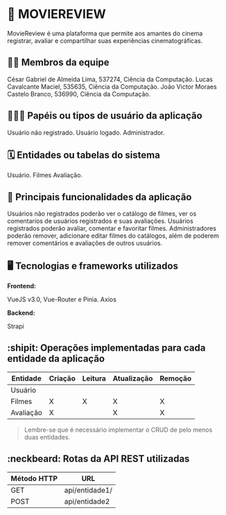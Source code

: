 # :checkered_flag: MOVIEREVIEW

MovieReview é uma plataforma que permite aos amantes do cinema registrar, avaliar e compartilhar suas experiências cinematográficas. 

## :technologist: Membros da equipe

César Gabriel de Almeida Lima, 537274, Ciência da Computação.
Lucas Cavalcante Maciel, 535635, Ciência da Computação.
João Victor Moraes Castelo Branco, 536990, Ciência da Computação.

## :people_holding_hands: Papéis ou tipos de usuário da aplicação

Usuário não registrado.
Usuário logado.
Administrador.


## :spiral_calendar: Entidades ou tabelas do sistema

Usuário.
Filmes
Avaliação.

## :triangular_flag_on_post:	 Principais funcionalidades da aplicação

Usuários não registrados poderão ver o catálogo de filmes, ver os comentarios de usuários registrados e suas avaliações.
Usuários registrados poderão avaliar, comentar e favoritar filmes.
Administradores poderão remover, adicionare editar filmes do catálogos, além de poderem remover comentários e avaliações de outros usuários.

## :desktop_computer: Tecnologias e frameworks utilizados

**Frontend:**

VueJS v3.0, Vue-Router e Pinia.
Axios

**Backend:**

Strapi


## :shipit: Operações implementadas para cada entidade da aplicação


| Entidade               | Criação | Leitura | Atualização | Remoção |
| ---------------------- | ------- | ------- | ----------- | ------- |
| Usuário                |         |         |             |         |
| Filmes                 |  X      |  X      |      X      |    X    |
| Avaliação              | X       |         |      X      |    X    | 

> Lembre-se que é necessário implementar o CRUD de pelo menos duas entidades.

## :neckbeard: Rotas da API REST utilizadas

| Método HTTP | URL |
| --- | --- |
| GET | api/entidade1/|
| POST | api/entidade2 |
